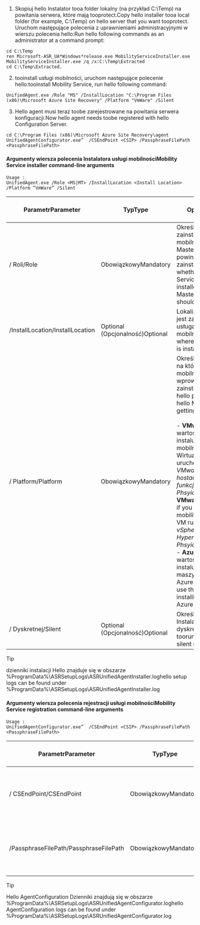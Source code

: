 1. <span data-ttu-id="3c65c-101">Skopiuj hello Instalator tooa folder lokalny (na przykład C:\Temp) na powitania serwera, które mają tooprotect.</span><span class="sxs-lookup"><span data-stu-id="3c65c-101">Copy hello installer tooa local folder (for example, C:\Temp) on hello server that you want tooprotect.</span></span> <span data-ttu-id="3c65c-102">Uruchom następujące polecenia z uprawnieniami administracyjnymi w wierszu polecenia hello:</span><span class="sxs-lookup"><span data-stu-id="3c65c-102">Run hello following commands as an administrator at a command prompt:</span></span>

  ```
  cd C:\Temp
  ren Microsoft-ASR_UA*Windows*release.exe MobilityServiceInstaller.exe
  MobilityServiceInstaller.exe /q /x:C:\Temp\Extracted
  cd C:\Temp\Extracted.
  ```
2. <span data-ttu-id="3c65c-103">tooinstall usługi mobilności, uruchom następujące polecenie hello:</span><span class="sxs-lookup"><span data-stu-id="3c65c-103">tooinstall Mobility Service, run hello following command:</span></span>

  ```
  UnifiedAgent.exe /Role "MS" /InstallLocation "C:\Program Files (x86)\Microsoft Azure Site Recovery" /Platform "VmWare" /Silent
  ```
3. <span data-ttu-id="3c65c-104">Hello agent musi teraz toobe zarejestrowane na powitania serwera konfiguracji.</span><span class="sxs-lookup"><span data-stu-id="3c65c-104">Now hello agent needs toobe registered with hello Configuration Server.</span></span>

  ```
  cd C:\Program Files (x86)\Microsoft Azure Site Recovery\agent
  UnifiedAgentConfigurator.exe”  /CSEndPoint <CSIP> /PassphraseFilePath <PassphraseFilePath>
  ```

#### <a name="mobility-service-installer-command-line-arguments"></a><span data-ttu-id="3c65c-105">Argumenty wiersza polecenia Instalatora usługi mobilności</span><span class="sxs-lookup"><span data-stu-id="3c65c-105">Mobility Service installer command-line arguments</span></span>

```
Usage :
UnifiedAgent.exe /Role <MS|MT> /InstallLocation <Install Location> /Platform “VmWare” /Silent
```

| <span data-ttu-id="3c65c-106">Parametr</span><span class="sxs-lookup"><span data-stu-id="3c65c-106">Parameter</span></span>|<span data-ttu-id="3c65c-107">Typ</span><span class="sxs-lookup"><span data-stu-id="3c65c-107">Type</span></span>|<span data-ttu-id="3c65c-108">Opis</span><span class="sxs-lookup"><span data-stu-id="3c65c-108">Description</span></span>|<span data-ttu-id="3c65c-109">Możliwe wartości</span><span class="sxs-lookup"><span data-stu-id="3c65c-109">Possible values</span></span>|
|-|-|-|-|
|<span data-ttu-id="3c65c-110">/ Roli</span><span class="sxs-lookup"><span data-stu-id="3c65c-110">/Role</span></span>|<span data-ttu-id="3c65c-111">Obowiązkowy</span><span class="sxs-lookup"><span data-stu-id="3c65c-111">Mandatory</span></span>|<span data-ttu-id="3c65c-112">Określa, czy należy zainstalować usługi mobilności (MS) lub MasterTarget(MT) powinna zostać zainstalowana.</span><span class="sxs-lookup"><span data-stu-id="3c65c-112">Specifies whether Mobility Service (MS) should be installed or MasterTarget(MT) should be installed</span></span>|<span data-ttu-id="3c65c-113">MS</span><span class="sxs-lookup"><span data-stu-id="3c65c-113">MS</span></span> </br> <span data-ttu-id="3c65c-114">MT</span><span class="sxs-lookup"><span data-stu-id="3c65c-114">MT</span></span>|
|<span data-ttu-id="3c65c-115">/InstallLocation</span><span class="sxs-lookup"><span data-stu-id="3c65c-115">/InstallLocation</span></span>|<span data-ttu-id="3c65c-116">Optional (Opcjonalność)</span><span class="sxs-lookup"><span data-stu-id="3c65c-116">Optional</span></span>|<span data-ttu-id="3c65c-117">Lokalizacja, w którym jest zainstalowana usługa mobilności</span><span class="sxs-lookup"><span data-stu-id="3c65c-117">Location where Mobility Service is installed</span></span>|<span data-ttu-id="3c65c-118">Dowolnego folderu na komputerze hello</span><span class="sxs-lookup"><span data-stu-id="3c65c-118">Any folder on hello computer</span></span>|
|<span data-ttu-id="3c65c-119">/ Platform</span><span class="sxs-lookup"><span data-stu-id="3c65c-119">/Platform</span></span>|<span data-ttu-id="3c65c-120">Obowiązkowy</span><span class="sxs-lookup"><span data-stu-id="3c65c-120">Mandatory</span></span>|<span data-ttu-id="3c65c-121">Określa platformę hello, na które hello usługa mobilności jest wprowadzenie zainstalowana</span><span class="sxs-lookup"><span data-stu-id="3c65c-121">Specifies hello platform on which hello Mobility Service is getting installed</span></span> </br> </br><span data-ttu-id="3c65c-122">- **VMware** : Użyj tej wartości, jeśli instalujesz usługi mobilności na maszynie Wirtualnej uruchomionych na *VMware vSphere hostach ESXi*, *hosty funkcji Hyper-V* i *Phsyical serwerów*</span><span class="sxs-lookup"><span data-stu-id="3c65c-122">- **VMware** : use this value if you are installing mobility service on a VM running on *VMware vSphere ESXi Hosts*, *Hyper-V Hosts* and *Phsyical Servers*</span></span> </br> <span data-ttu-id="3c65c-123">- **Azure** : Użyj tej wartości, jeśli instalujesz agenta na maszynie Wirtualnej Azure IaaS</span><span class="sxs-lookup"><span data-stu-id="3c65c-123">- **Azure** : use this value if you are installing agent on a Azure IaaS VM</span></span>| <span data-ttu-id="3c65c-124">VMware</span><span class="sxs-lookup"><span data-stu-id="3c65c-124">VMware</span></span> </br> <span data-ttu-id="3c65c-125">Azure</span><span class="sxs-lookup"><span data-stu-id="3c65c-125">Azure</span></span>|
|<span data-ttu-id="3c65c-126">/ Dyskretnej</span><span class="sxs-lookup"><span data-stu-id="3c65c-126">/Silent</span></span>|<span data-ttu-id="3c65c-127">Optional (Opcjonalność)</span><span class="sxs-lookup"><span data-stu-id="3c65c-127">Optional</span></span>|<span data-ttu-id="3c65c-128">Określa toorun hello Instalatora w trybie dyskretnym</span><span class="sxs-lookup"><span data-stu-id="3c65c-128">Specifies toorun hello installer in silent mode</span></span>| <span data-ttu-id="3c65c-129">Nie dotyczy</span><span class="sxs-lookup"><span data-stu-id="3c65c-129">NA</span></span>|

>[!TIP]
> <span data-ttu-id="3c65c-130">dzienniki instalacji Hello znajduje się w obszarze %ProgramData%\ASRSetupLogs\ASRUnifiedAgentInstaller.log</span><span class="sxs-lookup"><span data-stu-id="3c65c-130">hello setup logs can be found under %ProgramData%\ASRSetupLogs\ASRUnifiedAgentInstaller.log</span></span>

#### <a name="mobility-service-registration-command-line-arguments"></a><span data-ttu-id="3c65c-131">Argumenty wiersza polecenia rejestracji usługi mobilności</span><span class="sxs-lookup"><span data-stu-id="3c65c-131">Mobility Service registration command-line arguments</span></span>

```
Usage :
UnifiedAgentConfigurator.exe”  /CSEndPoint <CSIP> /PassphraseFilePath <PassphraseFilePath>
```

  | <span data-ttu-id="3c65c-132">Parametr</span><span class="sxs-lookup"><span data-stu-id="3c65c-132">Parameter</span></span>|<span data-ttu-id="3c65c-133">Typ</span><span class="sxs-lookup"><span data-stu-id="3c65c-133">Type</span></span>|<span data-ttu-id="3c65c-134">Opis</span><span class="sxs-lookup"><span data-stu-id="3c65c-134">Description</span></span>|<span data-ttu-id="3c65c-135">Możliwe wartości</span><span class="sxs-lookup"><span data-stu-id="3c65c-135">Possible values</span></span>|
  |-|-|-|-|
  |<span data-ttu-id="3c65c-136">/ CSEndPoint</span><span class="sxs-lookup"><span data-stu-id="3c65c-136">/CSEndPoint</span></span> |<span data-ttu-id="3c65c-137">Obowiązkowy</span><span class="sxs-lookup"><span data-stu-id="3c65c-137">Mandatory</span></span>|<span data-ttu-id="3c65c-138">Adres IP serwera konfiguracji hello</span><span class="sxs-lookup"><span data-stu-id="3c65c-138">IP address of hello configuration server</span></span>| <span data-ttu-id="3c65c-139">Dowolny prawidłowy adres IP</span><span class="sxs-lookup"><span data-stu-id="3c65c-139">Any valid IP address</span></span>|
  |<span data-ttu-id="3c65c-140">/PassphraseFilePath</span><span class="sxs-lookup"><span data-stu-id="3c65c-140">/PassphraseFilePath</span></span>|<span data-ttu-id="3c65c-141">Obowiązkowy</span><span class="sxs-lookup"><span data-stu-id="3c65c-141">Mandatory</span></span>|<span data-ttu-id="3c65c-142">Lokalizacja hello hasło</span><span class="sxs-lookup"><span data-stu-id="3c65c-142">Location of hello passphrase</span></span> |<span data-ttu-id="3c65c-143">Wszelkie prawidłową ścieżką UNC lub ścieżkę do pliku lokalnego</span><span class="sxs-lookup"><span data-stu-id="3c65c-143">Any valid UNC or local file path</span></span>|


>[!TIP]
> <span data-ttu-id="3c65c-144">Hello AgentConfiguration Dzienniki znajdują się w obszarze %ProgramData%\ASRSetupLogs\ASRUnifiedAgentConfigurator.log</span><span class="sxs-lookup"><span data-stu-id="3c65c-144">hello AgentConfiguration logs can be found under %ProgramData%\ASRSetupLogs\ASRUnifiedAgentConfigurator.log</span></span>
